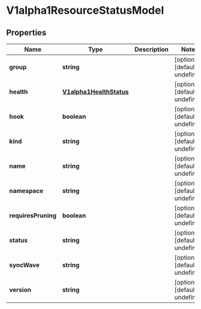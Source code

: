 # V1alpha1ResourceStatusModel

## Properties

Name | Type | Description | Notes
------------ | ------------- | ------------- | -------------
**group** | **string** |  | [optional] [default to undefined]
**health** | [**V1alpha1HealthStatus**](V1alpha1HealthStatus.md) |  | [optional] [default to undefined]
**hook** | **boolean** |  | [optional] [default to undefined]
**kind** | **string** |  | [optional] [default to undefined]
**name** | **string** |  | [optional] [default to undefined]
**namespace** | **string** |  | [optional] [default to undefined]
**requiresPruning** | **boolean** |  | [optional] [default to undefined]
**status** | **string** |  | [optional] [default to undefined]
**syncWave** | **string** |  | [optional] [default to undefined]
**version** | **string** |  | [optional] [default to undefined]


